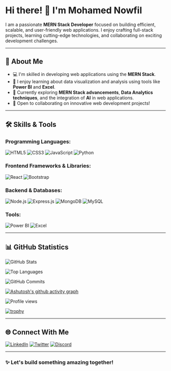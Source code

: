 # Hi there! 👋 I'm Mohamed Nowfil

I am a passionate **MERN Stack Developer** focused on building efficient, scalable, and user-friendly web applications. I enjoy crafting full-stack projects, learning cutting-edge technologies, and collaborating on exciting development challenges.

---

## 🌟 About Me
- 💻 I'm skilled in developing web applications using the **MERN Stack**.
- 🚀 I enjoy learning about data visualization and analysis using tools like **Power BI** and **Excel**.
- 🌱 Currently exploring **MERN Stack advancements**, **Data Analytics techniques**, and the integration of **AI** in web applications.
- 🎯 Open to collaborating on innovative web development projects!

---

## 🛠️ Skills & Tools

### Programming Languages:
![HTML5](https://img.shields.io/badge/-HTML5-E34F26?style=flat&logo=html5&logoColor=white)
![CSS3](https://img.shields.io/badge/-CSS3-1572B6?style=flat&logo=css3&logoColor=white)
![JavaScript](https://img.shields.io/badge/-JavaScript-F7DF1E?style=flat&logo=javascript&logoColor=black)
![Python](https://img.shields.io/badge/-Python-3776AB?style=flat&logo=python&logoColor=white)

### Frontend Frameworks & Libraries:
![React](https://img.shields.io/badge/-React-61DAFB?style=flat&logo=react&logoColor=black)
![Bootstrap](https://img.shields.io/badge/-Bootstrap-7952B3?style=flat&logo=bootstrap&logoColor=white)

### Backend & Databases:
![Node.js](https://img.shields.io/badge/-Node.js-339933?style=flat&logo=node.js&logoColor=white)
![Express.js](https://img.shields.io/badge/-Express.js-000000?style=flat&logo=express&logoColor=white)
![MongoDB](https://img.shields.io/badge/-MongoDB-47A248?style=flat&logo=mongodb&logoColor=white)
![MySQL](https://img.shields.io/badge/-MySQL-4479A1?style=flat&logo=mysql&logoColor=white)

### Tools:
![Power BI](https://img.shields.io/badge/-Power%20BI-F2C811?style=flat&logo=power-bi&logoColor=black)
![Excel](https://img.shields.io/badge/-Excel-217346?style=flat&logo=microsoft-excel&logoColor=white)

---

## 📊 GitHub Statistics

![GitHub Stats](https://github-readme-stats.vercel.app/api?username=Mohamednowfil&show_icons=true&count_private=true&include_all_commits=true&theme=radical)

![Top Languages](https://github-readme-stats.vercel.app/api/top-langs/?username=Mohamednowfil&layout=compact&size_weight=0.5&count_weight=0.5)

![GitHub Commits](https://github-readme-streak-stats.herokuapp.com/?user=Mohamednowfil&theme=radical)

[![Ashutosh's github activity graph](https://github-readme-activity-graph.vercel.app/graph?username=Mohamednowfil&bg_color=000000&color=ffffff&line=9e4c98&point=ffffff&area=true&hide_border=true)](https://github.com/ashutosh00710/github-readme-activity-graph)

![Profile views](https://komarev.com/ghpvc/?username=Mohamednowfil&color=blue)

[![trophy](https://github-profile-trophy.vercel.app/?username=Mohamednowfil&theme=radical)](https://github.com/Mohamednowfil)


---

## 🌐 Connect With Me

[![LinkedIn](https://img.shields.io/badge/-LinkedIn-0077B5?style=flat&logo=linkedin&logoColor=white)](https://www.linkedin.com/in/mohamednowfil/)
[![Twitter](https://img.shields.io/badge/-Twitter-1DA1F2?style=flat&logo=twitter&logoColor=white)](https://x.com/Mohamednowfil23)
[![Discord](https://img.shields.io/badge/-Discord-5865F2?style=flat&logo=discord&logoColor=white)](https://discordapp.com/users/nowfil6631)

---

### ✨ Let's build something amazing together!
